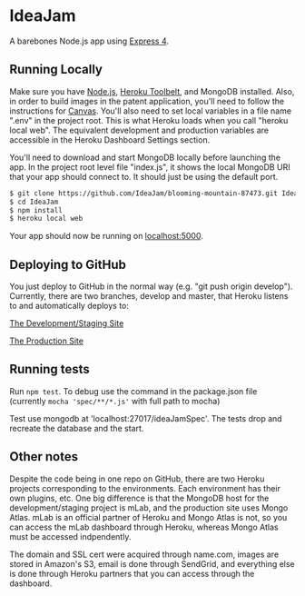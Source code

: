# IdeaJam

A barebones Node.js app using [Express 4](http://expressjs.com/).

## Running Locally

Make sure you have [Node.js](http://nodejs.org/), [Heroku Toolbelt](https://toolbelt.heroku.com/), and MongoDB installed. Also, in order to build images in the patent application, you'll need to follow the instructions for [Canvas](https://github.com/Automattic/node-canvas).  You'll also need to set local variables in a file name ".env" in the project root.  This is what Heroku loads when you call "heroku local web".  The equivalent development and production variables are accessible in the Heroku Dashboard Settings section.  

You'll need to download and start MongoDB locally before launching the app.  In the project root level file "index.js", it shows the local MongoDB URI that your app should connect to.  It should just be using the default port.  

```sh
$ git clone https://github.com/IdeaJam/blooming-mountain-87473.git IdeaJam # or clone your own fork
$ cd IdeaJam
$ npm install
$ heroku local web
```

Your app should now be running on [localhost:5000](http://localhost:5000/).

## Deploying to GitHub

You just deploy to GitHub in the normal way (e.g. "git push origin develop").  Currently, there are two branches, develop and master, that Heroku listens to and automatically deploys to:


[The Development/Staging Site](https://staging-blooming-mountain.herokuapp.com/)


[The Production Site](https://ideajam.io/)

## Running tests

Run `npm test`. To debug use the command in the package.json file (currently `mocha 'spec/**/*.js'` with full path to mocha)

Test use mongodb at 'localhost:27017/ideaJamSpec'. The tests drop and recreate the database and the start.

## Other notes

Despite the code being in one repo on GitHub, there are two Heroku projects corresponding to the environments.  Each environment has their own plugins, etc.  One big difference is that the MongoDB host for the development/staging project is mLab, and the production site uses Mongo Atlas.  mLab is an official partner of Heroku and Mongo Atlas is not, so you can access the mLab dashboard through Heroku, whereas Mongo Atlas must be accessed indpendently.  

The domain and SSL cert were acquired through name.com, images are stored in Amazon's S3, email is done through SendGrid, and everything else is done through Heroku partners that you can access through the dashboard.  